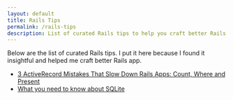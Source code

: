 ```yaml
---
layout: default
title: Rails Tips
permalink: /rails-tips
description: List of curated Rails tips to help you craft better Rails apps.
---
```


Below are the list of curated Rails tips. I put it here because I found it insightful and helped me craft better Rails app.

* [3 ActiveRecord Mistakes That Slow Down Rails Apps: Count, Where and Present](https://www.speedshop.co/2019/01/10/three-activerecord-mistakes.html)
* [What you need to know about SQLite](https://joyofrails.com/articles/what-you-need-to-know-about-sqlite)

